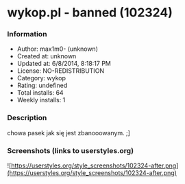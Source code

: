 # wykop.pl - banned (102324)

### Information
- Author: max1m0- (unknown)
- Created at: unknown
- Updated at: 6/8/2014, 8:18:17 PM
- License: NO-REDISTRIBUTION
- Category: wykop
- Rating: undefined
- Total installs: 64
- Weekly installs: 1


### Description
chowa pasek jak się jest zbanooowanym. ;]


### Screenshots (links to userstyles.org)
![https://userstyles.org/style_screenshots/102324-after.png](https://userstyles.org/style_screenshots/102324-after.png)


